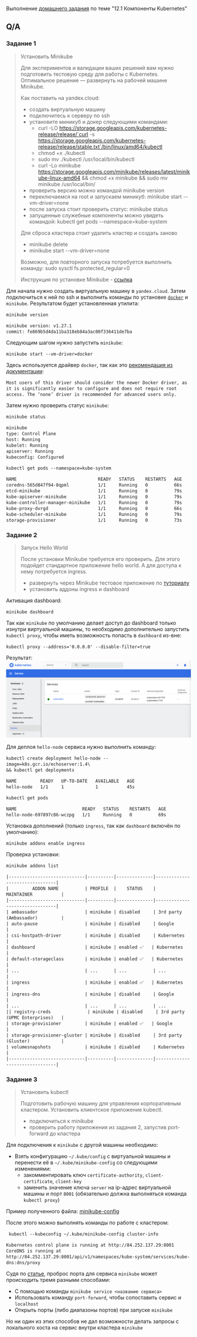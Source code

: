 Выполнение [домашнего задания](https://github.com/netology-code/devkub-homeworks/blob/main/12-kubernetes-01-intro.md)
по теме "12.1 Компоненты Kubernetes"

## Q/A

### Задание 1

> Установить Minikube
>
> Для экспериментов и валидации ваших решений вам нужно подготовить тестовую среду для работы с Kubernetes.
> Оптимальное решение — развернуть на рабочей машине Minikube.
> 
> Как поставить на yandex.cloud:
> - создать виртуальную машину
> - подключитесь к серверу по ssh
> - установите миникуб и докер следующими командами:
>     - curl -LO https://storage.googleapis.com/kubernetes-release/release/`curl -s https://storage.googleapis.com/kubernetes-release/release/stable.txt`/bin/linux/amd64/kubectl
>     - chmod +x ./kubectl
>     - sudo mv ./kubectl /usr/local/bin/kubectl
>     - curl -Lo minikube https://storage.googleapis.com/minikube/releases/latest/minikube-linux-amd64 && chmod +x minikube && sudo mv minikube /usr/local/bin/
> - проверить версию можно командой minikube version
> - переключаемся на root и запускаем миникуб: minikube start --vm-driver=none
> - после запуска стоит проверить статус: minikube status
> - запущенные служебные компоненты можно увидеть командой: kubectl get pods --namespace=kube-system
>
> Для сброса кластера стоит удалить кластер и создать заново
> - minikube delete
> - minikube start --vm-driver=none
> 
> Возможно, для повторного запуска потребуется выполнить команду: sudo sysctl fs.protected_regular=0
> 
> Инструкция по установке Minikube - [ссылка](https://kubernetes.io/ru/docs/tasks/tools/install-minikube/)

Для начала нужно создать виртуальную машину в `yandex.cloud`. Затем подключиться к ней по ssh и выполнить команды по установке [`docker`](https://docs.docker.com/engine/install/ubuntu/) и `minikube`.
Результатом будет установленная утилита:

```shell
minikube version
```

```text
minikube version: v1.27.1
commit: fe869b5d4da11ba318eb84a3ac00f336411de7ba
```

Следующим шагом нужно запустить `minikube`:

```shell
minikube start --vm-driver=docker
```

Здесь используется драйвер `docker`, так как это [рекомендация из документации](https://minikube.sigs.k8s.io/docs/drivers/none/):

```text
Most users of this driver should consider the newer Docker driver, as it is significantly easier to configure and does not require root access. The ‘none’ driver is recommended for advanced users only.
```

Затем нужно проверить статус `minikube`:

```shell
minikube status
```

```text
minikube
type: Control Plane
host: Running
kubelet: Running
apiserver: Running
kubeconfig: Configured
```

```shell
kubectl get pods --namespace=kube-system
```

```text
NAME                               READY   STATUS    RESTARTS   AGE
coredns-565d847f94-8qpml           1/1     Running   0          66s
etcd-minikube                      1/1     Running   0          79s
kube-apiserver-minikube            1/1     Running   0          79s
kube-controller-manager-minikube   1/1     Running   0          79s
kube-proxy-dvrgd                   1/1     Running   0          66s
kube-scheduler-minikube            1/1     Running   0          79s
storage-provisioner                1/1     Running   0          73s
```

### Задание 2

> Запуск Hello World
> 
> После установки Minikube требуется его проверить. Для этого подойдет стандартное приложение hello world. А для доступа к нему потребуется ingress.
>
> - развернуть через Minikube тестовое приложение по [туториалу](https://kubernetes.io/ru/docs/tutorials/hello-minikube/#%D1%81%D0%BE%D0%B7%D0%B4%D0%B0%D0%BD%D0%B8%D0%B5-%D0%BA%D0%BB%D0%B0%D1%81%D1%82%D0%B5%D1%80%D0%B0-minikube)
> - установить аддоны ingress и dashboard

Активация dashboard:

```shell
minikube dashboard
```

Так как `minikube` по умолчанию делает доступ до dashboard только изнутри виртуальной машины,
то необходимо дополнительно запустить `kubectl proxy`, чтобы иметь возможность попасть в `dashboard` из-вне:

```shell
kubectl proxy --address='0.0.0.0' --disable-filter=true
```

Результат:
![k8s_dashboard](./img/k8s_dashboard.png)

Для деплоя `hello-node` сервиса нужно выполнить команду:

```shell
kubectl create deployment hello-node --image=k8s.gcr.io/echoserver:1.4\
&& kubectl get deployments
```

```text
NAME         READY   UP-TO-DATE   AVAILABLE   AGE
hello-node   1/1     1            1           45s
```

```shell
kubectl get pods
```

```text
NAME                         READY   STATUS    RESTARTS   AGE
hello-node-697897c86-wczpg   1/1     Running   0          69s
```

Установка дополнений (только `ingress`, так как `dashboard` включён по умолчанию):

```shell
minikube addons enable ingress
```

Проверка установки:

```shell
minikube addons list
```

```text
|-----------------------------|----------|--------------|--------------------------------|
|         ADDON NAME          | PROFILE  |    STATUS    |           MAINTAINER           |
|-----------------------------|----------|--------------|--------------------------------|
| ambassador                  | minikube | disabled     | 3rd party (Ambassador)         |
| auto-pause                  | minikube | disabled     | Google                         |
| csi-hostpath-driver         | minikube | disabled     | Kubernetes                     |
| dashboard                   | minikube | enabled ✅   | Kubernetes                     |
| default-storageclass        | minikube | enabled ✅   | Kubernetes                     |
| ...                         | ...      | ...          | ...                            |
| ingress                     | minikube | enabled ✅   | Kubernetes                     |
| ingress-dns                 | minikube | disabled     | Google                         |
| ...                         | ...      | ...          | ...                            || registry-creds              | minikube | disabled     | 3rd party (UPMC Enterprises)   |
| storage-provisioner         | minikube | enabled ✅   | Google                         |
| storage-provisioner-gluster | minikube | disabled     | 3rd party (Gluster)            |
| volumesnapshots             | minikube | disabled     | Kubernetes                     |
|-----------------------------|----------|--------------|--------------------------------|
```

### Задание 3

> Установить kubectl
>
> Подготовить рабочую машину для управления корпоративным кластером. Установить клиентское приложение kubectl.
> - подключиться к minikube
> - проверить работу приложения из задания 2, запустив port-forward до кластера

Для подключения к `minikube` с другой машины необходимо:
- Взять конфигурацию `~/.kube/config` с виртуальной машины и перенести её в `~/.kube/minikube-config` со следующими изменениями:
  - закомментировать ключ `certificate-authority`, `client-certificate`, `client-key`
  - заменить значение ключа `server` на ip-адрес виртуальной машины и порт `8001` (обязательно должна выполняться команда `kubectl proxy`)

Пример полученного файла: [minikube-config](./minikube-config.yml)

После этого можно выполнять команды по работе с кластером:

```shell
 kubectl --kubeconfig ~/.kube/minikube-config cluster-info
```

```text
Kubernetes control plane is running at http://84.252.137.29:8001
CoreDNS is running at http://84.252.137.29:8001/api/v1/namespaces/kube-system/services/kube-dns:dns/proxy
```

Судя по [статье](https://habr.com/ru/company/vk/blog/648117/), проброс порта для сервиса `minikube` может происходить тремя разными способами:
- С помощью команды `minikube service <название сервиса>` 
- Использовать команду `port-forward`, чтобы сопоставить сервис и `localhost`
- Открыть порты (либо диапазоны портов) при запуске `minikube`

Но ни один из этих способов не дал возможности делать запросы с локального хоста на сервис внутри кластера `minikube`

